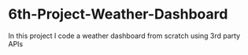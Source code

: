 # 6th-Project-Weather-Dashboard
In this project I code a weather dashboard from scratch using 3rd party APIs
